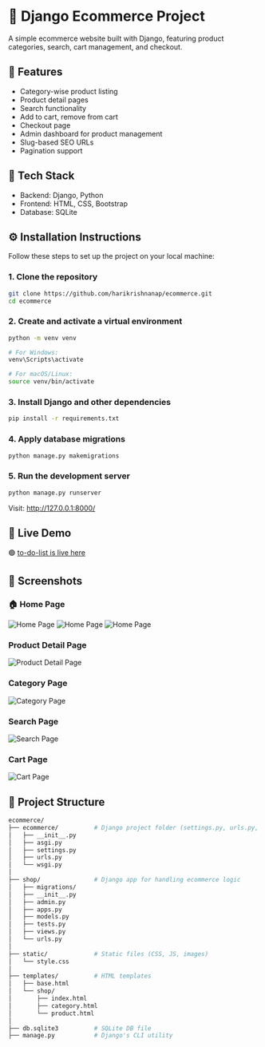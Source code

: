 # 🛒 Django Ecommerce Project

A simple ecommerce website built with Django, featuring product categories, search, cart management, and checkout.

## 🚀 Features

- Category-wise product listing
- Product detail pages
- Search functionality
- Add to cart, remove from cart
- Checkout page
- Admin dashboard for product management
- Slug-based SEO URLs
- Pagination support

## 🔧 Tech Stack

- Backend: Django, Python
- Frontend: HTML, CSS, Bootstrap
- Database: SQLite

## ⚙️ Installation Instructions

Follow these steps to set up the project on your local machine:

### 1. Clone the repository

```bash
git clone https://github.com/harikrishnanap/ecommerce.git
cd ecommerce
```
### 2. Create and activate a virtual environment
```bash
python -m venv venv

# For Windows:
venv\Scripts\activate

# For macOS/Linux:
source venv/bin/activate
```
### 3. Install Django and other dependencies
```bash
pip install -r requirements.txt
```
### 4. Apply database migrations
```bash
python manage.py makemigrations
```

### 5. Run the development server
```bash
python manage.py runserver
```

Visit: http://127.0.0.1:8000/

## 🚀 Live Demo

🟢 [to-do-list is live here](https://ecommercehari.pythonanywhere.com/)

## 📸 Screenshots

### 🏠 Home Page
![Home Page](screenshots/home1.png)
![Home Page](screenshots/home2.png)
![Home Page](screenshots/home3.png)

### Product Detail Page
![Product Detail Page](screenshots/product-details.png)

### Category Page
![Category Page](screenshots/category.png)

### Search Page
![Search Page](screenshots/search.png)

### Cart Page
![Cart Page](screenshots/cart.png)

## 📁 Project Structure

```bash
ecommerce/
├── ecommerce/          # Django project folder (settings.py, urls.py, wsgi.py)
│   ├── __init__.py
│   ├── asgi.py
│   ├── settings.py
│   ├── urls.py
│   └── wsgi.py
│
├── shop/               # Django app for handling ecommerce logic
│   ├── migrations/
│   ├── __init__.py
│   ├── admin.py
│   ├── apps.py
│   ├── models.py
│   ├── tests.py
│   ├── views.py
│   └── urls.py
│
├── static/             # Static files (CSS, JS, images)
│   └── style.css
│
├── templates/          # HTML templates
│   ├── base.html
│   └── shop/
│       ├── index.html
│       ├── category.html
│       └── product.html
│
├── db.sqlite3          # SQLite DB file
├── manage.py           # Django's CLI utility


